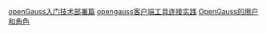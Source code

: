 [openGauss入门技术部署篇](https://bbs.huaweicloud.com/blogs/451382 "零基础学习openGauss入门技术部署篇【华为根技术】")
[opengauss客户端工具连接实践](https://bbs.huaweicloud.com/blogs/452401 "opengauss客户端工具连接实践【华为根技术】")
[OpenGauss的用户和角色](https://bbs.huaweicloud.com/blogs/452568 "OpenGauss的用户和角色【华为根技术】")

